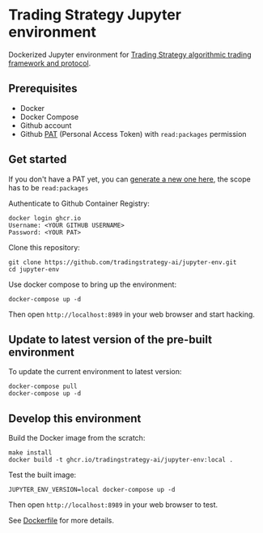 # Trading Strategy Jupyter environment

Dockerized Jupyter environment for [Trading Strategy algorithmic trading framework and protocol](https://tradingstrategy.ai/).

## Prerequisites

* Docker 
* Docker Compose
* Github account
* Github [PAT](https://github.com/settings/tokens) (Personal Access Token) with `read:packages` permission 

## Get started

If you don't have a PAT yet, you can [generate a new one here](https://github.com/settings/tokens/), the scope has to be `read:packages`  

Authenticate to Github Container Registry:

```shell
docker login ghcr.io
Username: <YOUR GITHUB USERNAME>
Password: <YOUR PAT>
```

Clone this repository:

```shell
git clone https://github.com/tradingstrategy-ai/jupyter-env.git
cd jupyter-env
```

Use docker compose to bring up the environment:

```shell
docker-compose up -d
```

Then open `http://localhost:8989` in your web browser and start hacking.

## Update to latest version of the pre-built environment

To update the current environment to latest version:

```shell
docker-compose pull
docker-compose up -d
```


## Develop this environment

Build the Docker image from the scratch: 

```shell
make install
docker build -t ghcr.io/tradingstrategy-ai/jupyter-env:local .
```

Test the built image:

```shell
JUPYTER_ENV_VERSION=local docker-compose up -d
```

Then open `http://localhost:8989` in your web browser to test.

See [Dockerfile](./Dockerfile) for more details.
